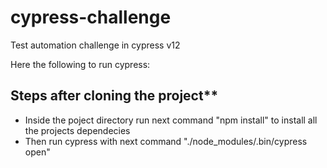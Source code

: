 # cypress-challenge

Test automation challenge in cypress v12

Here the following to run cypress:

## Steps after cloning the project** 

- Inside the poject directory run next command "npm install" to install all the projects dependecies
- Then run cypress with next command "./node_modules/.bin/cypress open" 


